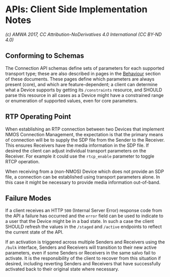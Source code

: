 # APIs: Client Side Implementation Notes

_(c) AMWA 2017, CC Attribution-NoDerivatives 4.0 International (CC BY-ND 4.0)_

## Conforming to Schemas

The Connection API schemas define sets of parameters for each supported transport type; these are also described in pages in the [Behaviour](4.0.%20Behaviour.md) section of these documents. These pages define which parameters are always present (core), and which are feature-dependent; a client can determine what a Device supports by getting its `/constraints` resource, and SHOULD parse this resource in all cases as a Device might have a constrained range or enumeration of supported values, even for core parameters.

## RTP Operating Point

When establishing an RTP connection between two Devices that implement NMOS Connection Management, the expectation is that the primary means of connection will be to supply the SDP file from the Sender to the Receiver. This ensures Receivers have the media information in the SDP file. If desired the client can adjust individual transport parameters on the Receiver. For example it could use the `rtcp_enable` parameter to toggle RTCP operation.

When receiving from a (non-NMOS) Device which does not provide an SDP file, a connection can be established using transport parameters alone. In this case it might be necessary to provide media information out-of-band.

## Failure Modes

If a client receives an HTTP `500` (Internal Server Error) response code from the API a failure has occurred and the `error` field can be used to indicate to a user that the Device might be in a bad state. In such a case the client SHOULD refresh the values in the `/staged` and `/active` endpoints to reflect the current state of the API.

If an activation is triggered across multiple Senders and Receivers using the `/bulk` interface, Senders and Receivers will transition to their new active parameters, even if some Senders or Receivers in the same salvo fail to activate. It is the responsibility of the client to recover from this situation if desired, including reverting Senders and Receivers that have successfully activated back to their original state where necessary.
